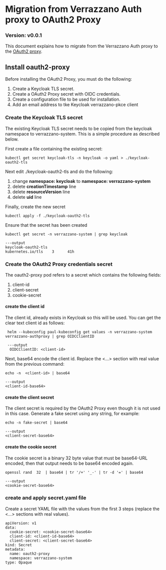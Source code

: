 # Migration from Verrazzano Auth proxy to OAuth2 Proxy

### Version: v0.0.1
This document explains how to migrate from the Verrazzano Auth proxy to the [OAuth2 proxy](https://github.com/oauth2-proxy/oauth2-proxy).


## Install oauth2-proxy
Before installing the OAuth2 Proxy, you must do the following:

1. Create a Keycloak TLS secret.
2. Create a OAuth2 Proxy secret with OIDC credentials.
3. Create a configuration file to be used for installation.
4. Add an email address to tke Keycloak verrazzano-pkce client

### Create the Keycloak TLS secret
The existing Keycloak TLS secret needs to be copied from the keycloak namespace to verrazzano-system.  This is a simple procedure as described below.

First create a file containing the existing secret:
```
kubectl get secret keycloak-tls -n keycloak -o yaml > ./keycloak-oauth2-tls
```

Next edit ./keycloak-oauth2-tls and do the following:
1. change **namespace: keycloak** to **namespace: verrazzano-system**
2. delete **creationTimestamp** line
3. delete **resourceVersion** line
4. delete **uid** line

Finally, create the new secret
```
kubectl apply -f ./keycloak-oauth2-tls
```

Ensure that the secret has been created
```
kubectl get secret -n verrazzano-system | grep keycloak

---output
keycloak-oauth2-tls                                     kubernetes.io/tls    3      41h
```

### Create the OAuth2 Proxy credentials secret
The oauth2-proxy pod refers to a secret which contains the following fields:

1. client-id
2. client-secret
3. cookie-secret

#### create the client id
The client id, already exists in Keycloak so this will be used.  You can get the clear text client id as follows:
```
 helm --kubeconfig paul-kubeconfig get values -n verrazzano-system verrazzano-authproxy | grep OIDCClientID
 
 ---output
  OIDCClientID: <client-id>
```

Next, base64 encode the client id.  Replace the <...> section with real value from the previous command:
```
echo -n  <client-id> | base64

---output
<client-id-base64>
```

#### create the client secret
The client secret is required by the OAuth2 Proxy even though it is not used in this case.  Generate a fake secret using any string, for example:

```
echo -n fake-secret | base64

---output
<client-secret-base64>
```

#### create the cookie secret
The cookie secret is a binary 32 byte value that must be base64-URL encoded, then that output needs to be base64 encoded again.

```
openssl rand  32  | base64 | tr '/+' '_-' | tr -d '=' | base64

---output
<cookie-secret-base64>
```

### create and apply secret.yaml file
Create a secret YAML file with the values from the first 3 steps (replace the <...> sections with real values).

```
apiVersion: v1
data:
  cookie-secret: <cookie-secret-base64>
  client-id: <client-id-base64>
  client-secret: <client-secret-base64>
kind: Secret
metadata:
  name: oauth2-proxy
  namespace: verrazzano-system
type: Opaque
```

